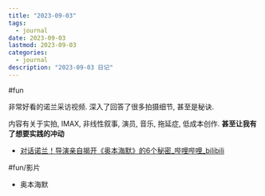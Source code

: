 ```yaml
---
title: "2023-09-03"
tags:
  - journal
date: 2023-09-03
lastmod: 2023-09-03
categories:
  - journal
description: "2023-09-03 日记"
---
```


#fun

非常好看的诺兰采访视频. 深入了回答了很多拍摄细节, 甚至是秘诀.

内容有关于实拍, IMAX, 非线性叙事, 演员, 音乐, 拖延症, 低成本创作. **甚至让我有了想要实践的冲动**

- [对话诺兰！导演亲自揭开《奥本海默》的6个秘密_哔哩哔哩_bilibili](https://www.bilibili.com/video/BV1o34y1K7n3/?vd_source=3f8a7a9cfa796e140d94e90eb3af4c90)

#fun/影片

- 奥本海默
